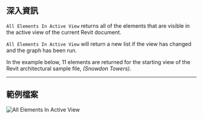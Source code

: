 ## 深入資訊
`All Elements In Active View` returns all of the elements that are visible in the active view of the current Revit document.

`All Elements In Active View` will return a new list if the view has changed and the graph has been run.

In the example below, 11 elements are returned for the starting view of the Revit architectural sample file, _(Snowdon Towers)_.
___
## 範例檔案

![All Elements In Active View](./DSRevitNodesUI.ElementsInView_img.jpg)
